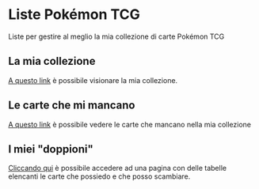 # Liste Pokémon TCG

Liste per gestire al meglio la mia collezione di carte Pokémon TCG

## La mia collezione

[A questo link](https://www.tcgcollector.com/cards/intl?cardSource=inCollection&viewUser=Trainax&cardsPerPage=120) è possibile visionare la mia collezione.

## Le carte che mi mancano

[A questo link](https://www.tcgcollector.com/cards/intl?cardSource=notInCollection&viewUser=Trainax&cardsPerPage=120) è possibile vedere le carte che mancano nella mia collezione

## I miei "doppioni"

[Cliccando qui](https://trainax.github.io/pkmn-tcg-lists/doubles.md) è possibile accedere ad una pagina con delle tabelle elencanti le carte che possiedo e che posso scambiare.
